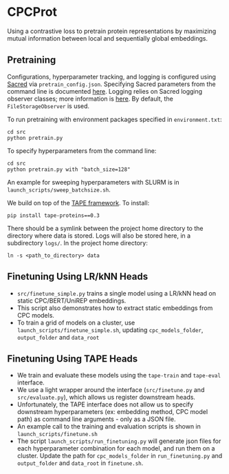 # CPCProt
Using a contrastive loss to pretrain protein representations by maximizing mutual information between local and sequentially global embeddings.

## Pretraining

Configurations, hyperparameter tracking, and logging is configured using [Sacred](https://sacred.readthedocs.io/en/stable/index.html) via `pretrain_config.json`. Specifying Sacred parameters from the command line is documented [here](https://sacred.readthedocs.io/en/stable/command_line.html). Logging relies on Sacred logging observer classes; more information is [here](https://sacred.readthedocs.io/en/stable/observers.html). By default, the `FileStorageObserver` is used.

To run pretraining with environment packages specified in `environment.txt`:

```
cd src
python pretrain.py
```

To specify hyperparameters from the command line:
```
cd src
python pretrain.py with "batch_size=128" 
```

An example for sweeping hyperparameters with SLURM is in `launch_scripts/sweep_batchsize.sh`. 

We build on top of the [TAPE framework](https://github.com/songlab-cal/tape). To install:

```
pip install tape-proteins==0.3
```

There should be a symlink between the project home directory to the directory where data is stored. Logs will also be stored here, in a subdirectory `logs/`. In the project home directory:

```
ln -s <path_to_directory> data
```

## Finetuning Using LR/kNN Heads
- `src/finetune_simple.py` trains a single model using a LR/kNN head on static CPC/BERT/UniREP embeddings.
- This script also demonstrates how to extract static embeddings from CPC models.
- To train a grid of models on a cluster, use `launch_scripts/finetune_simple.sh`, updating `cpc_models_folder`, `output_folder` and `data_root`

## Finetuning Using TAPE Heads
- We train and evaluate these models using the `tape-train` and `tape-eval` interface.
- We use a light wrapper around the interface (`src/finetune.py` and `src/evaluate.py`), which allows us register downstream heads.
- Unfortunately, the TAPE interface does not allow us to specify downstream hyperparameters (ex: embedding method, CPC model path) as command line arguments - only as a JSON file.
- An example call to the training and evaluation scripts is shown in `launch_scripts/finetune.sh`
- The script `launch_scripts/run_finetuning.py` will generate json files for each hyperparameter combination for each model, and run them on a cluster.  Update the path for `cpc_models_folder` in `run_finetuning.py` and `output_folder` and `data_root` in `finetune.sh`.
